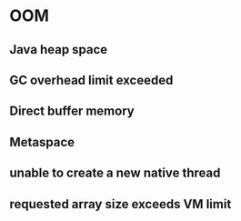 # OOM

## Java heap space

## GC overhead limit exceeded

## Direct buffer memory

## Metaspace

## unable to create a new native thread

## requested array size exceeds VM limit